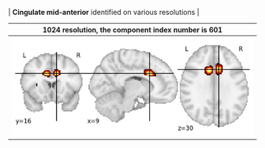 


| **Cingulate mid-anterior** identified on various resolutions |

| 1024 resolution, the component index number is 601|  
|:---:|  
| ![Component 1024](../1024/final/601.jpg "From component 1024: Cingulate mid-anterior") |